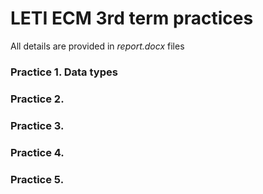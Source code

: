# LETI ECM 3rd term practices

All details are provided in *report.docx* files

### Practice 1. Data types
### Practice 2. 
### Practice 3. 
### Practice 4. 
### Practice 5. 

